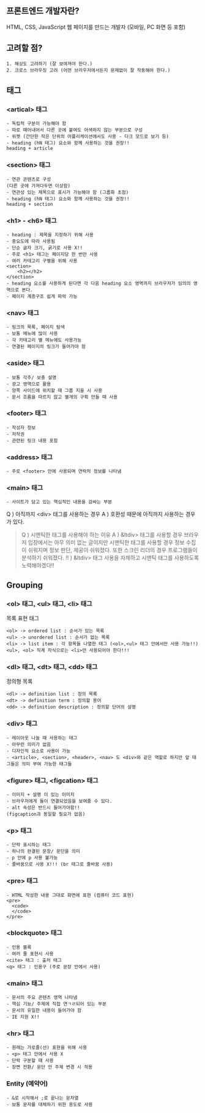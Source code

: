 ## 프론트엔드 개발자란?

HTML, CSS, JavaScript 웹 페이지를 만드는 개발자 (모바일, PC 화면 등 포함)

## 고려할 점?
~~~
1. 해상도 고려하기 (잘 보여져야 한다.)
2. 크로스 브라우징 고려 (어떤 브라우저에서든지 문제없이 잘 작동해야 한다.)
~~~


## 태그

### &lt;artical&gt; 태그

~~~
- 독립적 구분이 가능해야 함
- 따로 떼어내어서 다른 곳에 붙여도 어색하지 않는 부분으로 구성
- 위젯 (간단한 작은 단위의 어플리케이션에서도 사용 - 다크 모드로 보기 등)
- heading (hN 태그) 요소와 함께 사용하는 것을 권장!!
heading + article
~~~

### &lt;section&gt; 태그

~~~
- 연관 콘텐츠로 구성
(다른 곳에 가져다두면 이상함)
- 연관성 있는 제목으로 표시가 가능해야 함 (그룹화 초점)
- heading (hN 태그) 요소와 함께 사용하는 것을 권장!!
heading + section
~~~

### &lt;h1&gt; - &lt;h6&gt; 태그

~~~
- heading : 제목을 지정하기 위해 사용
- 중요도에 따라 사용됨
- 단순 글자 크기, 굵기로 사용 X!!
- 주로 <h1> 태그는 페이지당 한 번만 사용
- 여러 카테고리 구별을 위해 사용
<section>
	<h2></h2>
</section>
- heading 요소를 사용하게 된다면 각 다음 heading 요소 영역까지 브라우저가 임의의 영역으로 본다.
- 페이지 계층구조 쉽게 파악 가능
~~~

### &lt;nav&gt; 태그

~~~
- 링크의 목록, 페이지 탐색
- 보통 메뉴에 많이 사용
- 각 카테고리 별 메뉴에도 사용가능
- 연결된 페이지의 링크가 들어가야 함
~~~

### &lt;aside&gt; 태그

~~~
- 보통 각주/ 보충 설명
- 광고 영역으로 활용
- 양쪽 사이드에 위치할 때 그룹 지을 시 사용
- 문서 흐름을 따르지 않고 별개의 구획 만들 때 사용
~~~

### &lt;footer&gt; 태그

~~~
- 작성자 정보
- 저작권
- 관련된 링크 내용 포함
~~~

### &lt;address&gt; 태그

~~~
- 주로 <footer> 안에 사용되며 연락처 정보를 나타냄
~~~

### &lt;main&gt; 태그

~~~
- 사이트가 담고 있는 핵심적인 내용을 감싸는 부분
~~~

> 
Q ) 아직까지 &lt;div&gt; 태그를 사용하는 경우
A ) 호환성 때문에 아직까지 사용하는 경우가 있다.

> Q ) 시맨틱한 태그를 사용해야 하는 이유
A ) &ltdiv&gt; 태그를 사용할 경우 브라우저 입장에서는 아무 의미 없는 글이지만 시맨틱한 태그를 사용할 경우 정보 수집이 쉬워지며 정보 판단, 제공이 쉬워졌다.
또한 스크린 리더의 경우 프로그램들이 분석하기 쉬워졌다.
!! ) &ltdiv&gt; 태그 사용을 자제하고 시맨틱 태그를 사용하도록 노력해야겠다!!

## Grouping 

### &lt;ol&gt; 태그, &lt;ul&gt; 태그, &lt;li&gt; 태그

목록 표현 태그
~~~
<ol> -> ordered list : 순서가 있는 목록
<ul> -> unordered list : 순서가 없는 목록
<li> -> list item : 각 항목들 나열한 태그 (<ol>,<ul> 태그 안에서만 사용 가능!!)
<ul>, <ol> 직계 자식으로는 <li>만 사용되어야 한다!!!
~~~

### &lt;dl&gt; 태그, &lt;dt&gt; 태그, &lt;dd&gt; 태그

정의형 목록
~~~
<dl> -> definition list : 정의 목록
<dt> -> definition term : 정의할 용어
<dd> -> definition description : 정의할 단어의 설명
~~~

### &lt;div&gt; 태그


~~~
- 레이아웃 나눌 때 사용하는 태그
- 아무런 의미가 없음
- 디자인적 요소로 사용이 가능
- <article>, <section>, <header>, <nav> 도 <div>와 같은 역할로 하지만 앞 태그들은 의미 부여 가능한 태그들
~~~


### &lt;figure&gt; 태그, &lt;figcation&gt; 태그


~~~
- 이미지 + 설명 이 있는 이미지
- 브라우저에게 둘이 연결되었음을 보여줄 수 있다.
- alt 속성은 반드시 들어가야함!!
(figcaption과 동일할 필요가 없음)
~~~

### &lt;p&gt; 태그


~~~
- 단락 표시하는 태그
- 하나의 완결된 문장/ 문단을 의미
- p 안에 p 사용 불가능
- 줄바꿈으로 사용 X!!! (br 태그로 줄바꿈 사용)
~~~

### &lt;pre&gt; 태그


~~~
- HTML 작성한 내용 그대로 화면에 표현 (컴퓨터 코드 표현)
<pre>
  <code>
  </code>
</pre>
~~~

### &lt;blockquote&gt; 태그


~~~
- 인용 블록
- 여러 줄 표현시 사용
<cite> 태그 : 출처 태그
<q> 태그 : 인용구 (주로 문장 안에서 사용)
~~~

### &lt;main&gt; 태그


~~~
- 문서의 주요 콘텐츠 영역 나타냄
- 핵심 기능/ 주제에 직접 연ㄱㄹ되어 있는 부분 
- 문서의 유일한 내용이 들어가야 함
- IE 지원 X!!
~~~

### &lt;hr&gt; 태그


~~~
- 원래는 가로줄(선) 표현을 위해 사용
- <p> 태그 안에서 사용 X
- 단락 구분할 때 사용
- 장면 전환/ 문단 안 주제 변경 시 적용
~~~

### Entity (예약어)
~~~
- &로 시작해서 ;로 끝나는 문자열
- 보통 문자를 대체하기 위한 용도로 사용
~~~
